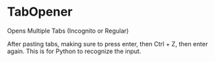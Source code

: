 # TabOpener
Opens Multiple Tabs (Incognito or Regular)


After pasting tabs, making sure to press enter, then Ctrl + Z, then enter again. This is for Python to recognize the input.
